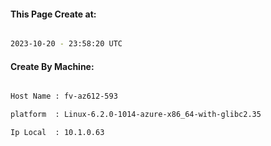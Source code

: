 
   
#### This Page Create at:

```bash

2023-10-20 - 23:58:20 UTC

```

#### Create By Machine:

```bash

Host Name : fv-az612-593

platform  : Linux-6.2.0-1014-azure-x86_64-with-glibc2.35

Ip Local  : 10.1.0.63

```

